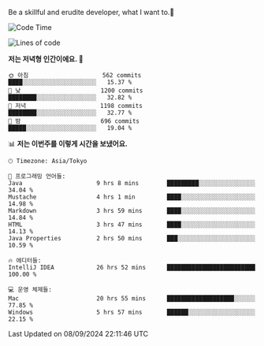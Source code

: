 Be a skillful and erudite developer, what I want to.👶

<!--START_SECTION:waka-->
![Code Time](http://img.shields.io/badge/Code%20Time-1%2C249%20hrs%201%20min-blue)

![Lines of code](https://img.shields.io/badge/%EC%A0%80%EB%8A%94%20%EC%97%AC%ED%83%9C%EA%B9%8C%EC%A7%80%20-2.7%20million%20%EC%A4%84%EC%9D%98%20%EC%BD%94%EB%93%9C%EB%A5%BC%20%EC%9E%91%EC%84%B1%ED%96%88%EC%96%B4%EC%9A%94.-blue)

**저는 저녁형 인간이에요. 🦉** 

```text
🌞 아침                     562 commits         ████░░░░░░░░░░░░░░░░░░░░░   15.37 % 
🌆 낮　                     1200 commits        ████████░░░░░░░░░░░░░░░░░   32.82 % 
🌃 저녁                     1198 commits        ████████░░░░░░░░░░░░░░░░░   32.77 % 
🌙 밤　                     696 commits         █████░░░░░░░░░░░░░░░░░░░░   19.04 % 
```


📊 **저는 이번주를 이렇게 시간을 보냈어요.** 

```text
🕑︎ Timezone: Asia/Tokyo

💬 프로그래밍 언어들: 
Java                     9 hrs 8 mins        █████████░░░░░░░░░░░░░░░░   34.04 % 
Mustache                 4 hrs 1 min         ████░░░░░░░░░░░░░░░░░░░░░   14.98 % 
Markdown                 3 hrs 59 mins       ████░░░░░░░░░░░░░░░░░░░░░   14.84 % 
HTML                     3 hrs 47 mins       ████░░░░░░░░░░░░░░░░░░░░░   14.13 % 
Java Properties          2 hrs 50 mins       ███░░░░░░░░░░░░░░░░░░░░░░   10.59 % 

🔥 에디터들: 
IntelliJ IDEA            26 hrs 52 mins      █████████████████████████   100.00 % 

💻 운영 체제들: 
Mac                      20 hrs 55 mins      ███████████████████░░░░░░   77.85 % 
Windows                  5 hrs 57 mins       ██████░░░░░░░░░░░░░░░░░░░   22.15 % 
```


 Last Updated on 08/09/2024 22:11:46 UTC
<!--END_SECTION:waka-->
